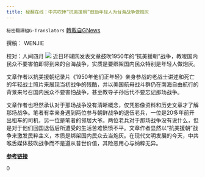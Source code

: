 ```yaml
---
title: 秘翻在线：中共吹捧“抗美援朝”鼓励年轻人为台海战争做炮灰
---
```

`秘密翻譯組G-Translators` [轉載自GNews](https://gnews.org/zh-hans/1542758/)

撰稿： WENJIE

校对：人间四月
![](https://assets.gnews.org/wp-content/uploads/2021/09/Screenshot-2021-09-19-233213.jpg)
近日环球网发表文章鼓吹1950年的“抗美援朝”战争，教唆国内民众不要害怕即将到来的台海战争，实质是要绑架国内民众特别是年轻人做炮灰。

文章作者以抗美援朝纪录片《1950年他们正年轻》亲身参战的老战士讲述和死亡的年轻战士照片来展现当初战争的残酷，并以美国航母战斗群仍在南海自由航行的背景来号召国内民众不要害怕战争，甚至教导子孙后代不要忘记那场战争。

文章作者也坦然承认对于那场战争没有清晰概念，仅凭影像资料和历史文章才了解那场战争。笔者有幸亲身遇到两位参与朝鲜战争的退伍老兵，一位是20多年前开出租车的司机，另一位是笔者的邻居大爷。两位老兵对于那场战争没有说什么，但是对于他们回国退伍后所遭受的生活苦难愤愤不平。文章作者显然以“抗美援朝”战争来激发民粹主义，本质是绑架国内民众去当炮灰。在现代文明发展的今天，中共喉舌媒体鼓吹战争而不是遵从普世价值，其险恶用心与纳粹无异。

**[参考链接](https://world.huanqiu.com/article/44jKaFcUBJB)**



0
